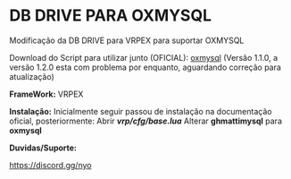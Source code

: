 # DB DRIVE PARA OXMYSQL
Modificação da DB DRIVE para VRPEX para suportar OXMYSQL

Download do Script para utilizar junto (OFICIAL): [oxmysql](https://forum.cfx.re/t/standalone-oxmysql-lightweight-mysql-wrapper/4755120) (Versão 1.1.0, a versão 1.2.0 esta com problema por enquanto, aguardando correção para atualização)

**FrameWork:** VRPEX


**Instalação:** 
Inicialmente seguir passou de instalação na documentação oficial, posteriormente:
Abrir ***vrp/cfg/base.lua*** 
Alterar **ghmattimysql** para **oxmysql**


**Duvidas/Suporte:**

https://discord.gg/nyo


